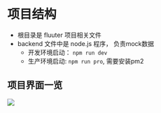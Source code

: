 # 项目结构

* 根目录是 fluuter 项目相关文件
* backend 文件中是 node.js 程序， 负责mock数据
  * 开发环境启动： `npm run dev`
  * 生产环境启动: `npm run pro`, 需要安装pm2

## 项目界面一览

![](./xyd42-9afgj.gif)
